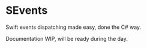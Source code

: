SEvents
=======

Swift events dispatching made easy, done the C# way.

Documentation WIP, will be ready during the day.
